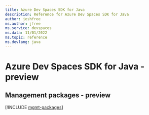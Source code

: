 ```yaml
---
title: Azure Dev Spaces SDK for Java
description: Reference for Azure Dev Spaces SDK for Java
author: joshfree
ms.author: jfree
ms.service: devspaces
ms.data: 11/01/2022
ms.topic: reference
ms.devlang: java
---
```

# Azure Dev Spaces SDK for Java - preview

## Management packages - preview
[!INCLUDE [mgmt-packages](dev-spaces-mgmt-index.md)]